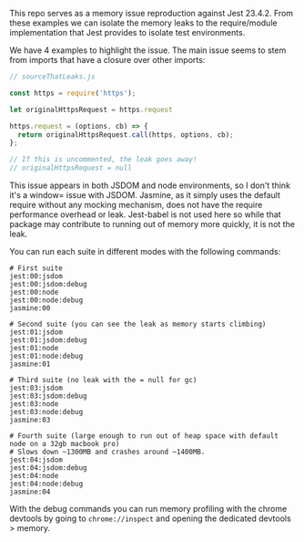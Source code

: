 This repo serves as a memory issue reproduction against Jest 23.4.2. From these examples we can
isolate the memory leaks to the require/module implementation that Jest provides to isolate test
environments.


We have 4 examples to highlight the issue. The main issue seems to stem from imports that have a closure over other imports:

```js
// sourceThatLeaks.js

const https = require('https');

let originalHttpsRequest = https.request

https.request = (options, cb) => {
  return originalHttpsRequest.call(https, options, cb);
};

// If this is uncommented, the leak goes away!
// originalHttpsRequest = null
```

This issue appears in both JSDOM and node environments, so I don't think it's a window= issue with JSDOM. Jasmine, as it simply uses the default require without any mocking mechanism, does not have the require performance overhead or leak. Jest-babel is not used here so while that package may contribute to running out of memory more quickly, it is not the leak.


You can run each suite in different modes with the following commands:

```
# First suite
jest:00:jsdom
jest:00:jsdom:debug
jest:00:node
jest:00:node:debug
jasmine:00

# Second suite (you can see the leak as memory starts climbing)
jest:01:jsdom
jest:01:jsdom:debug
jest:01:node
jest:01:node:debug
jasmine:01

# Third suite (no leak with the = null for gc)
jest:03:jsdom
jest:03:jsdom:debug
jest:03:node
jest:03:node:debug
jasmine:03

# Fourth suite (large enough to run out of heap space with default node on a 32gb macbook pro)
# Slows down ~1300MB and crashes around ~1400MB.
jest:04:jsdom
jest:04:jsdom:debug
jest:04:node
jest:04:node:debug
jasmine:04
```

With the debug commands you can run memory profiling with the chrome devtools by going to `chrome://inspect` and opening the dedicated devtools > memory.
